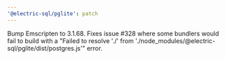 ```yaml
---
'@electric-sql/pglite': patch
---
```


Bump Emscripten to 3.1.68. Fixes issue #328 where some bundlers would fail to build with a "Failed to resolve './' from './node_modules/@electric-sql/pglite/dist/postgres.js'" error.

